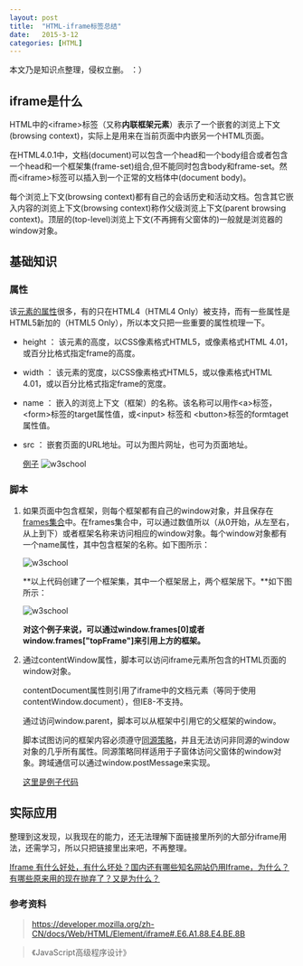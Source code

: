 ```yaml
---
layout: post
title:  "HTML-iframe标签总结"
date:   2015-3-12
categories: [HTML]
---
```


本文乃是知识点整理，侵权立删。 ：）

## iframe是什么

HTML中的<iframe\>标签（又称**内联框架元素**）表示了一个嵌套的浏览上下文(browsing context)，实际上是用来在当前页面中内嵌另一个HTML页面。

在HTML4.0.1中，文档(document)可以包含一个head和一个body组合或者包含一个head和一个框架集(frame-set)组合,但不能同时包含body和frame-set。然而<iframe\>标签可以插入到一个正常的文档体中(document body)。

每个浏览上下文(browsing context)都有自己的会话历史和活动文档。包含其它嵌入内容的浏览上下文(browsing context)称作父级浏览上下文(parent browsing context)。顶层的(top-level)浏览上下文(不再拥有父窗体的)一般就是浏览器的window对象。

## 基础知识

### 属性

该[元素的属性](https://developer.mozilla.org/zh-CN/docs/Web/HTML/Element/iframe)很多，有的只在HTML4（HTML4 Only）被支持，而有一些属性是HTML5新加的（HTML5 Only），所以本文只把一些重要的属性梳理一下。

- height ： 该元素的高度，以CSS像素格式HTML5，或像素格式HTML 4.01，或百分比格式指定frame的高度。
- width ： 该元素的宽度，以CSS像素格式HTML5，或以像素格式HTML 4.01，或以百分比格式指定frame的宽度。
- name ： 嵌入的浏览上下文（框架）的名称。该名称可以用作<a\>标签，<form\>标签的target属性值，或<input\> 标签和 <button\>标签的formtaget属性值。
- src ： 嵌套页面的URL地址。可以为图片网址，也可为页面地址。

  [例子](http://www.w3school.com.cn/tiy/t.asp?f=html_frame_rows)
  ![w3school](/images/posts/20150312230221.png)


### 脚本

1. 如果页面中包含框架，则每个框架都有自己的window对象，并且保存在[frames集合](https://developer.mozilla.org/en-US/docs/DOM/window.frames)中。在frames集合中，可以通过数值所以（从0开始，从左至右，从上到下）或者框架名称来访问相应的window对象。每个window对象都有一个name属性，其中包含框架的名称。如下图所示：

   ![w3school](/images/posts/20150312233140.png)

   **以上代码创建了一个框架集，其中一个框架居上，两个框架居下。**如下图所示：

   ![w3school](/images/posts/20150312233006.png)

   **对这个例子来说，可以通过window.frames[0]或者window.frames["topFrame"]来引用上方的框架。**

2. 通过contentWindow属性，脚本可以访问iframe元素所包含的HTML页面的window对象。

   contentDocument属性则引用了iframe中的文档元素（等同于使用contentWindow.document），但IE8-不支持。

   通过访问window.parent，脚本可以从框架中引用它的父框架的window。

   脚本试图访问的框架内容必须遵守[同源策略](https://developer.mozilla.org/en-US/docs/Same_origin_policy_for_JavaScript)，并且无法访问非同源的window对象的几乎所有属性。同源策略同样适用于子窗体访问父窗体的window对象。跨域通信可以通过window.postMessage来实现。

   [这里是例子代码](https://developer.mozilla.org/zh-CN/docs/Web/HTML/Element/iframe#.E6.A1.88.E4.BE.8B)


## 实际应用

整理到这发现，以我现在的能力，还无法理解下面链接里所列的大部分iframe用法，还需学习，所以只把链接里出来吧，不再整理。

[Iframe 有什么好处，有什么坏处？国内还有哪些知名网站仍用Iframe，为什么？有哪些原来用的现在抛弃了？又是为什么？](http://www.zhihu.com/question/20653055)


### 参考资料

> https://developer.mozilla.org/zh-CN/docs/Web/HTML/Element/iframe#.E6.A1.88.E4.BE.8B

> 《JavaScript高级程序设计》

